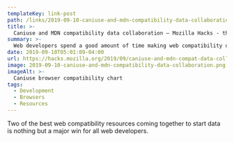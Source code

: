 ```yaml
---
templateKey: link-post
path: /links/2019-09-10-caniuse-and-mdn-compatibility-data-collaboration
title: >-
  Caniuse and MDN compatibility data collaboration – Mozilla Hacks - the Web developer blog
summary: >-
  Web developers spend a good amount of time making web compatibility decisions. Deciding whether or not to use a web platform feature often depends on its availability in web browsers. A brief history of compatibility data
date: 2019-09-10T05:01:09-04:00
url: https://hacks.mozilla.org/2019/09/caniuse-and-mdn-compat-data-collaboration/
image: 2019-09-10-caniuse-and-mdn-compatibility-data-collaboration.png
imageAlt: >-
  Caniuse browser compatibility chart
tags:
  - Development
  - Browsers
  - Resources
---
```


Two of the best web compatibility resources coming together to start data is nothing but a major win for all web developers.
